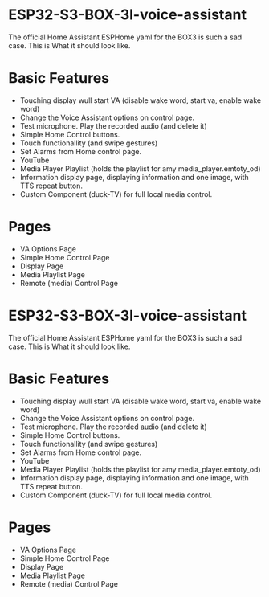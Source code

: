# ESP32-S3-BOX-3l-voice-assistant
The official Home Assistant ESPHome yaml for the BOX3 is such a sad case.
This is What it should look like.

# Basic Features
- Touching display wull start VA (disable wake word, start va, enable wake word)
- Change the Voice Assistant options on control page.
- Test microphone. Play the recorded audio (and delete it)
- Simple Home Control buttons.
- Touch functionallity (and swipe gestures)
- Set Alarms from  Home control page.
- YouTube
- Media Player Playlist (holds the playlist for amy media_player.emtoty_od)
- Information display page, displaying information and one image, with TTS repeat button.
- Custom Component (duck-TV) for full local media control.

# Pages
-  VA Options Page
-  Simple Home Control Page
-  Display Page
-  Media Playlist Page
-  Remote (media) Control Page
# ESP32-S3-BOX-3l-voice-assistant
The official Home Assistant ESPHome yaml for the BOX3 is such a sad case.
This is What it should look like.

# Basic Features
- Touching display wull start VA (disable wake word, start va, enable wake word)
- Change the Voice Assistant options on control page.
- Test microphone. Play the recorded audio (and delete it)
- Simple Home Control buttons.
- Touch functionallity (and swipe gestures)
- Set Alarms from  Home control page.
- YouTube
- Media Player Playlist (holds the playlist for amy media_player.emtoty_od)
- Information display page, displaying information and one image, with TTS repeat button.
- Custom Component (duck-TV) for full local media control.

# Pages
-  VA Options Page
-  Simple Home Control Page
-  Display Page
-  Media Playlist Page
-  Remote (media) Control Page
